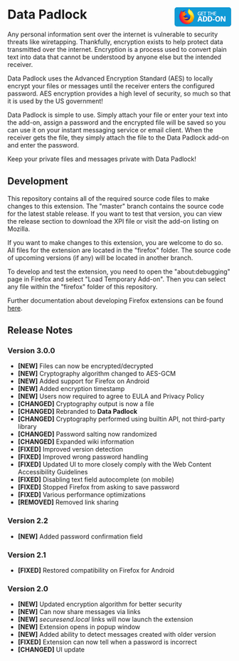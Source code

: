 # Data Padlock [<img align="right" src=".github/fxaddon.png">](https://addons.mozilla.org/firefox/addon/data-padlock/)
Any personal information sent over the internet is vulnerable to security threats like wiretapping. Thankfully, encryption exists to help protect data transmitted over the internet. Encryption is a process used to convert plain text into data that cannot be understood by anyone else but the intended receiver.

Data Padlock uses the Advanced Encryption Standard (AES) to locally encrypt your files or messages until the receiver enters the configured password. AES encryption provides a high level of security, so much so that it is used by the US government!

Data Padlock is simple to use. Simply attach your file or enter your text into the add-on, assign a password and the encrypted file will be saved so you can use it on your instant messaging service or email client. When the receiver gets the file, they simply attach the file to the Data Padlock add-on and enter the password.

Keep your private files and messages private with Data Padlock!

## Development
This repository contains all of the required source code files to make changes to this extension. The "master" branch contains the source code for the latest stable release. If you want to test that version, you can view the release section to download the XPI file or visit the add-on listing on Mozilla.

If you want to make changes to this extension, you are welcome to do so. All files for the extension are located in the "firefox" folder. The source code of upcoming versions (if any) will be located in another branch.

To develop and test the extension, you need to open the "about:debugging" page in Firefox and select "Load Temporary Add-on". Then you can select any file within the "firefox" folder of this repository.

Further documentation about developing Firefox extensions can be found [here](https://developer.mozilla.org/docs/Mozilla/Add-ons/WebExtensions/Your_first_WebExtension).

## Release Notes
### Version 3.0.0
* **[NEW]** Files can now be encrypted/decrypted
* **[NEW]** Cryptography algorithm changed to AES-GCM
* **[NEW]** Added support for Firefox on Android
* **[NEW]** Added encryption timestamp
* **[NEW]** Users now required to agree to EULA and Privacy Policy
* **[CHANGED]** Cryptography output is now a file
* **[CHANGED]** Rebranded to **Data Padlock**
* **[CHANGED]** Cryptography performed using builtin API, not third-party library
* **[CHANGED]** Password salting now randomized
* **[CHANGED]** Expanded wiki information
* **[FIXED]** Improved version detection
* **[FIXED]** Improved wrong password handling
* **[FIXED]** Updated UI to more closely comply with the Web Content Accessibility Guidelines
* **[FIXED]** Disabling text field autocomplete (on mobile)
* **[FIXED]** Stopped Firefox from asking to save password
* **[FIXED]** Various performance optimizations
* **[REMOVED]** Removed link sharing

### Version 2.2
* **[NEW]** Added password confirmation field

### Version 2.1
* **[FIXED]** Restored compatibility on Firefox for Android

### Version 2.0
* **[NEW]** Updated encryption algorithm for better security
* **[NEW]** Can now share messages via links
* **[NEW]** *securesend.local* links will now launch the extension
* **[NEW]** Extension opens in popup window
* **[NEW]** Added ability to detect messages created with older version
* **[FIXED]** Extension can now tell when a password is incorrect
* **[CHANGED]** UI update